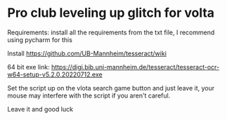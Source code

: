 # Pro club leveling up glitch for volta

Requirements: install all the requirements from the txt file, I recommend using pycharm for this

Install https://github.com/UB-Mannheim/tesseract/wiki 

64 bit exe link: https://digi.bib.uni-mannheim.de/tesseract/tesseract-ocr-w64-setup-v5.2.0.20220712.exe

Set the script up on the vlota search game button and just leave it, your mouse may interfere with the script if you 
aren't careful.

Leave it and good luck
